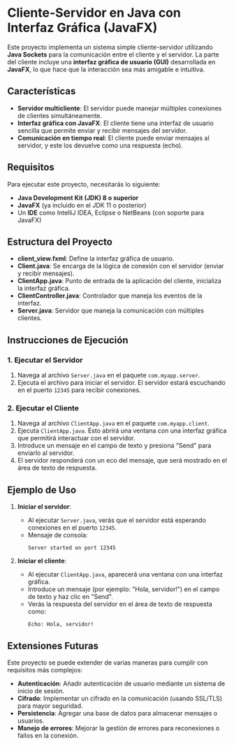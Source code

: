 # Cliente-Servidor en Java con Interfaz Gráfica (JavaFX)

Este proyecto implementa un sistema simple cliente-servidor utilizando **Java Sockets** para la comunicación entre el cliente y el servidor. La parte del cliente incluye una **interfaz gráfica de usuario (GUI)** desarrollada en **JavaFX**, lo que hace que la interacción sea más amigable e intuitiva.

## Características

- **Servidor multicliente**: El servidor puede manejar múltiples conexiones de clientes simultáneamente.
- **Interfaz gráfica con JavaFX**: El cliente tiene una interfaz de usuario sencilla que permite enviar y recibir mensajes del servidor.
- **Comunicación en tiempo real**: El cliente puede enviar mensajes al servidor, y este los devuelve como una respuesta (echo).

## Requisitos

Para ejecutar este proyecto, necesitarás lo siguiente:

- **Java Development Kit (JDK) 8 o superior**
- **JavaFX** (ya incluido en el JDK 11 o posterior)
- Un **IDE** como IntelliJ IDEA, Eclipse o NetBeans (con soporte para JavaFX)

## Estructura del Proyecto



- **client_view.fxml**: Define la interfaz gráfica de usuario.
- **Client.java**: Se encarga de la lógica de conexión con el servidor (enviar y recibir mensajes).
- **ClientApp.java**: Punto de entrada de la aplicación del cliente, inicializa la interfaz gráfica.
- **ClientController.java**: Controlador que maneja los eventos de la interfaz.
- **Server.java**: Servidor que maneja la comunicación con múltiples clientes.

## Instrucciones de Ejecución

### 1. Ejecutar el Servidor

1. Navega al archivo `Server.java` en el paquete `com.myapp.server`.
2. Ejecuta el archivo para iniciar el servidor. El servidor estará escuchando en el puerto `12345` para recibir conexiones.

### 2. Ejecutar el Cliente

1. Navega al archivo `ClientApp.java` en el paquete `com.myapp.client`.
2. Ejecuta `ClientApp.java`. Esto abrirá una ventana con una interfaz gráfica que permitirá interactuar con el servidor.
3. Introduce un mensaje en el campo de texto y presiona "Send" para enviarlo al servidor.
4. El servidor responderá con un eco del mensaje, que será mostrado en el área de texto de respuesta.

## Ejemplo de Uso

1. **Iniciar el servidor**:
   - Al ejecutar `Server.java`, verás que el servidor está esperando conexiones en el puerto `12345`.
   - Mensaje de consola:
     ```
     Server started on port 12345
     ```

2. **Iniciar el cliente**:
   - Al ejecutar `ClientApp.java`, aparecerá una ventana con una interfaz gráfica.
   - Introduce un mensaje (por ejemplo: "Hola, servidor!") en el campo de texto y haz clic en "Send".
   - Verás la respuesta del servidor en el área de texto de respuesta como:
     ```
     Echo: Hola, servidor!
     ```

## Extensiones Futuras

Este proyecto se puede extender de varias maneras para cumplir con requisitos más complejos:

- **Autenticación**: Añadir autenticación de usuario mediante un sistema de inicio de sesión.
- **Cifrado**: Implementar un cifrado en la comunicación (usando SSL/TLS) para mayor seguridad.
- **Persistencia**: Agregar una base de datos para almacenar mensajes o usuarios.
- **Manejo de errores**: Mejorar la gestión de errores para reconexiones o fallos en la conexión.



